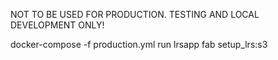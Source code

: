 NOT TO BE USED FOR PRODUCTION. TESTING AND LOCAL DEVELOPMENT ONLY!


docker-compose -f production.yml run lrsapp fab setup_lrs:s3

